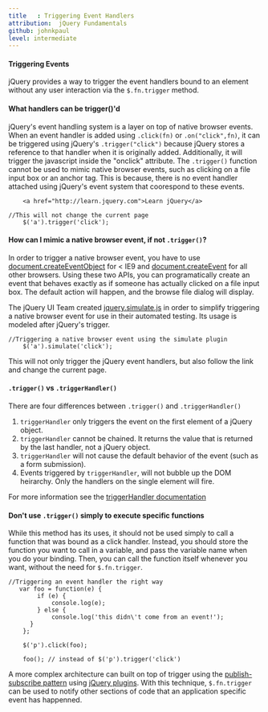 ```yaml
---
title   : Triggering Event Handlers
attribution:  jQuery Fundamentals
github: johnkpaul
level: intermediate
---
```

#### Triggering Events
jQuery provides a way to trigger the event handlers bound to an element without any user interaction via the `$.fn.trigger` method.

#### What handlers can be trigger()'d

jQuery's event handling system is a layer on top of native browser events.
When an event handler is added using <code>.click(fn)</code> or <code>.on("click",fn)</code>, it can be triggered using jQuery's <code>.trigger("click")</code>
because jQuery stores a reference to that handler when it is originally added. Additionally, it will trigger the javascript inside the "onclick" attribute. The <code>.trigger()</code> function cannot be used to mimic native browser events,
such as clicking on a file input box or an anchor tag. This is because, there is no event handler attached using jQuery's event system that coorespond to these events.

```
    <a href="http://learn.jquery.com">Learn jQuery</a>
```

```
//This will not change the current page
    $('a').trigger('click');
```

#### How can I mimic a native browser event, if not <code>.trigger()</code>?

In order to trigger a native browser event, you have to use [document.createEventObject](http://msdn.microsoft.com/en-us/library/ie/ms536390(v=vs.85).aspx) for < IE9 and  [document.createEvent](https://developer.mozilla.org/en/DOM/document.createEvent) for all other browsers.
Using these two APIs, you can programatically create an event that behaves exactly as if someone has actually clicked on a file input box. The default action will happen, and the browse file dialog will display.

The jQuery UI Team created [jquery.simulate.js](https://github.com/eduardolundgren/jquery-simulate/blob/master/jquery.simulate.js) in order to simplify triggering a native browser event for use in their automated testing. Its usage is modeled after jQuery's trigger.

```
//Triggering a native browser event using the simulate plugin
    $('a').simulate('click');
```

This will not only trigger the jQuery event handlers, but also follow the link and change the current page.


#### <code>.trigger()</code> vs <code>.triggerHandler()</code>

There are four differences between <code>.trigger()</code> and <code>.triggerHandler()</code>

1. <code>triggerHandler</code> only triggers the event on the first element of a jQuery object.
2. <code>triggerHandler</code> cannot be chained. It returns the value that is returned by the last handler, not a jQuery object.
3. <code>triggerHandler</code> will not cause the default behavior of the event (such as a form submission).
4. Events triggered by <code>triggerHandler</code>, will not bubble up the DOM heirarchy. Only the handlers on the single element will fire.

For more information see the [triggerHandler documentation](http://api.jquery.com/triggerHandler)

#### Don't use <code>.trigger()</code> simply to execute specific functions

While this method has its uses, it should not be used simply to call a function that was bound as a click
handler.  Instead, you should store the function you want to call in a
variable, and pass the variable name when you do your binding.  Then, you can
call the function itself whenever you want, without the need for
`$.fn.trigger`.

```
//Triggering an event handler the right way
   var foo = function(e) {
        if (e) {
            console.log(e);
        } else {
            console.log('this didn\'t come from an event!');
      }
    };

    $('p').click(foo);

    foo(); // instead of $('p').trigger('click')
```

A more complex architecture can built on top of trigger using the [publish-subscribe pattern](http://en.wikipedia.org/wiki/Publish%E2%80%93subscribe_pattern) using [jQuery plugins](https://gist.github.com/661855).
With this technique,  `$.fn.trigger` can be used to notify other sections of code that an application specific event has happenned.

